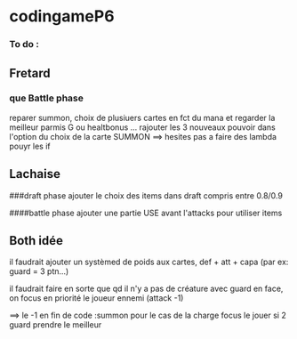 # codingameP6

### To do : 

## Fretard 

  ### que Battle phase
  reparer summon, choix de plusiuers cartes en fct du mana et regarder la meilleur parmis G ou healtbonus ...
  rajouter les 3 nouveaux pouvoir dans l'option du choix de la carte SUMMON
  ==> hesites pas a faire des lambda pouyr les if 

## Lachaise

  ###draft phase
  ajouter le choix des items dans draft
  compris entre 0.8/0.9

  ####battle phase
  ajouter une partie USE avant l'attacks pour utiliser items

## Both idée
il faudrait ajouter un systèmed de poids aux cartes, def + att + capa (par ex: guard = 3 ptn...)

il faudrait faire en sorte que qd il n'y a pas de créature avec guard en face, on focus en priorité le joueur ennemi (attack -1)
  

==> le -1 en fin de code :summon pour le cas de la charge
    focus le jouer 
    si 2 guard prendre le meilleur 
  
  
